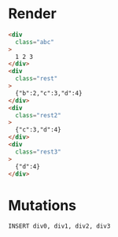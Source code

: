 # Render
```html
<div
  class="abc"
>
  1 2 3
</div>
<div
  class="rest"
>
  {"b":2,"c":3,"d":4}
</div>
<div
  class="rest2"
>
  {"c":3,"d":4}
</div>
<div
  class="rest3"
>
  {"d":4}
</div>
```

# Mutations
```
INSERT div0, div1, div2, div3
```